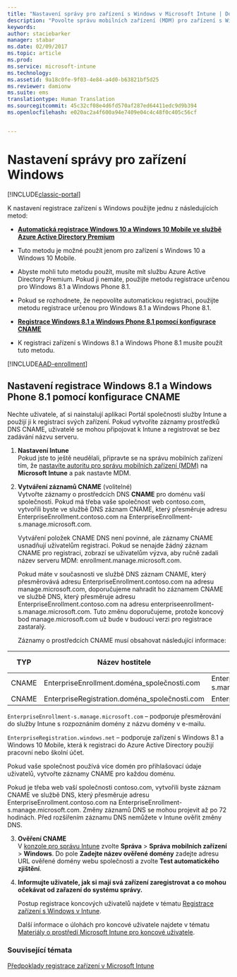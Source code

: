 ```yaml
---
title: "Nastavení správy pro zařízení s Windows v Microsoft Intune | Dokumentace Microsoftu"
description: "Povolte správu mobilních zařízení (MDM) pro zařízení s Windows pomocí služby Microsoft Intune."
keywords: 
author: staciebarker
manager: stabar
ms.date: 02/09/2017
ms.topic: article
ms.prod: 
ms.service: microsoft-intune
ms.technology: 
ms.assetid: 9a18c0fe-9f03-4e84-a4d0-b63821bf5d25
ms.reviewer: damionw
ms.suite: ems
translationtype: Human Translation
ms.sourcegitcommit: 45c32cf08e4d6fd570af287ed64411edc9d9b394
ms.openlocfilehash: e020ac2a4f600a94e7409e04c4c48f0c405c56cf


---
```


# <a name="set-up-windows-device-management"></a>Nastavení správy pro zařízení Windows

[!INCLUDE[classic-portal](../includes/classic-portal.md)]

K nastavení registrace zařízení s Windows použijte jednu z následujících metod:

- **[Automatická registrace Windows 10 a Windows 10 Mobile ve službě Azure Active Directory Premium](#set-up-windows-10-and-windows-10-mobile-automatic-enrollment-with-azure-active-directory-premium)** 
 -  Tuto metodu je možné použít jenom pro zařízení s Windows 10 a Windows 10 Mobile.
 -  Abyste mohli tuto metodu použít, musíte mít službu Azure Active Directory Premium. Pokud ji nemáte, použijte metodu registrace určenou pro Windows 8.1 a Windows Phone 8.1.
 -  Pokud se rozhodnete, že nepovolíte automatickou registraci, použijte metodu registrace určenou pro Windows 8.1 a Windows Phone 8.1.


- **[Registrace Windows 8.1 a Windows Phone 8.1 pomocí konfigurace CNAME](#set-up-windows-8--1-and-windows-phone-8--1-enrollment-by-configuring-cname)** 
 - K registraci zařízení s Windows 8.1 a Windows Phone 8.1 musíte použít tuto metodu.

[!INCLUDE[AAD-enrollment](../includes/win10-automatic-enrollment-aad.md)]

## <a name="set-up-windows-81-and-windows-phone-81-enrollment-by-configuring-cname"></a>Nastavení registrace Windows 8.1 a Windows Phone 8.1 pomocí konfigurace CNAME
Nechte uživatele, ať si nainstalují aplikaci Portál společnosti služby Intune a použijí ji k registraci svých zařízení. Pokud vytvoříte záznamy prostředků DNS CNAME, uživatelé se mohou připojovat k Intune a registrovat se bez zadávání názvu serveru.

1. **Nastavení Intune**<br>
Pokud jste to ještě neudělali, připravte se na správu mobilních zařízení tím, že [nastavíte autoritu pro správu mobilních zařízení (MDM)](prerequisites-for-enrollment.md#step-2-set-mdm-authority) na **Microsoft Intune** a pak nastavte MDM.

2. **Vytváření záznamů CNAME** (volitelné)<br>
Vytvořte záznamy o prostředcích DNS **CNAME** pro doménu vaší společnosti. Pokud má třeba vaše společnost web contoso.com, vytvořili byste ve službě DNS záznam CNAME, který přesměruje adresu EnterpriseEnrollment.contoso.com na EnterpriseEnrollment-s.manage.microsoft.com.

    Vytváření položek CNAME DNS není povinné, ale záznamy CNAME usnadňují uživatelům registraci. Pokud se nenajde žádný záznam CNAME pro registraci, zobrazí se uživatelům výzva, aby ručně zadali název serveru MDM: enrollment.manage.microsoft.com.    

    Pokud máte v současnosti ve službě DNS záznam CNAME, který přesměrovává adresu EnterpriseEnrollment.contoso.com na adresu manage.microsoft.com, doporučujeme nahradit ho záznamem CNAME ve službě DNS, který přesměruje adresu EnterpriseEnrollment.contoso.com na adresu enterpriseenrollment-s.manage.microsoft.com. Tuto změnu doporučujeme, protože koncový bod manage.microsoft.com už bude v budoucí verzi pro registrace zastaralý.

    Záznamy o prostředcích CNAME musí obsahovat následující informace:

  |TYP|Název hostitele|Odkazuje na|Hodnota TTL|
  |--------|-------------|-------------|-------|
  |CNAME|EnterpriseEnrollment.doména_společnosti.com|EnterpriseEnrollment-s.manage.microsoft.com |1 hodina|
  |CNAME|EnterpriseRegistration.doména_společnosti.com|EnterpriseRegistration.windows.net|1 hodina|

  `EnterpriseEnrollment-s.manage.microsoft.com` – podporuje přesměrování do služby Intune s rozpoznáním domény z názvu domény v e-mailu.

  `EnterpriseRegistration.windows.net` – podporuje zařízení s Windows 8.1 a Windows 10 Mobile, která k registraci do Azure Active Directory použijí pracovní nebo školní účet.

  Pokud vaše společnost používá více domén pro přihlašovací údaje uživatelů, vytvořte záznamy CNAME pro každou doménu.

  Pokud je třeba web vaší společnosti contoso.com, vytvořili byste záznam CNAME ve službě DNS, který přesměruje adresu EnterpriseEnrollment.contoso.com na EnterpriseEnrollment-s.manage.microsoft.com. Změny záznamů DNS se mohou projevit až po 72 hodinách. Před rozšířením záznamu DNS nemůžete v Intune ověřit změny DNS.

3.  **Ověření CNAME**<br>V [konzole pro správu Intune](http://manage.microsoft.com) zvolte **Správa** &gt; **Správa mobilních zařízení** &gt; **Windows**. Do pole **Zadejte název ověřené domény** zadejte adresu URL ověřené domény webu společnosti a zvolte **Test automatického zjištění**.

4.  **Informujte uživatele, jak si mají svá zařízení zaregistrovat a co mohou očekávat od zařazení do systému správy.**

    Postup registrace koncových uživatelů najdete v tématu [Registrace zařízení s Windows v Intune](https://docs.microsoft.com/intune/enduser/enroll-your-device-in-intune-windows).

    Další informace o úlohách pro koncové uživatele najdete v tématu [Materiály o prostředí Microsoft Intune pro koncové uživatele](https://docs.microsoft.com/intune/deploy-use/what-to-tell-your-end-users-about-using-microsoft-intune).


### <a name="see-also"></a>Související témata
[Předpoklady registrace zařízení v Microsoft Intune](prerequisites-for-enrollment.md)



<!--HONumber=Feb17_HO2-->


